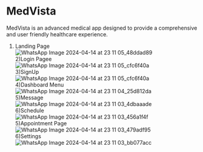 # MedVista<br>
MedVista is an advanced medical app designed to provide a comprehensive and user friendly healthcare experience.<br>
1) Landing Page<br>
   ![WhatsApp Image 2024-04-14 at 23 11 05_48ddad89](https://github.com/surajjaiswar2003/MedVista/assets/114589484/65fdd62e-b3a2-40c0-800c-ef9e293c2a50)<br>
2)Login Pagee<br>
   ![WhatsApp Image 2024-04-14 at 23 11 05_cfc6f40a](https://github.com/surajjaiswar2003/MedVista/assets/114589484/15ef0a41-be26-4570-ad66-9d9ccbdb9c29)<br>
3)SignUp<br>
   ![WhatsApp Image 2024-04-14 at 23 11 05_cfc6f40a](https://github.com/surajjaiswar2003/MedVista/assets/114589484/111d0b8c-0252-40f9-ba1e-78905adb6a97)<br>
4)Dashboard Menu<br>
   ![WhatsApp Image 2024-04-14 at 23 11 04_25d812da](https://github.com/surajjaiswar2003/MedVista/assets/114589484/4dbb6b05-c8c0-4173-8814-a5b5566478c1)<br>
5)Message<br>
   ![WhatsApp Image 2024-04-14 at 23 11 03_4dbaaade](https://github.com/surajjaiswar2003/MedVista/assets/114589484/8132c9f5-ff0a-4060-a3bd-5dc1669b9599)<br>
6)Schedule<br>
  ![WhatsApp Image 2024-04-14 at 23 11 03_456a1f4f](https://github.com/surajjaiswar2003/MedVista/assets/114589484/6dfafecb-2d9a-46ad-8b2d-e676533e0592)<br>
5)Appointment Page<br>
  ![WhatsApp Image 2024-04-14 at 23 11 03_479adf95](https://github.com/surajjaiswar2003/MedVista/assets/114589484/6f607983-5f93-49d3-bd72-66c299ee1ac5)<br>
6)Settings<br>
  ![WhatsApp Image 2024-04-14 at 23 11 03_bb077acc](https://github.com/surajjaiswar2003/MedVista/assets/114589484/1c891834-6c4a-4112-9c3f-8a7ca21c324e)<br>


   

